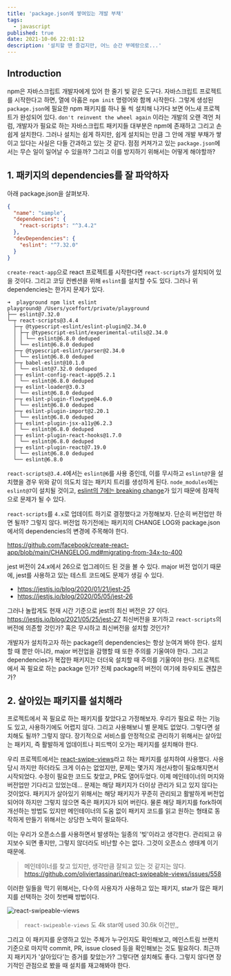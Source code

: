 ```yaml
---
title: 'package.json에 쌓여있는 개발 부채'
tags:
  - javascript
published: true
date: 2021-10-06 22:01:12
description: '설치할 땐 즐겁지만, 어느 순간 부메랑으로...'
---
```


## Introduction

npm은 자바스크립트 개발자에게 있어 한 줄기 빛 같은 도구다. 자바스크립트 프로젝트를 시작한다고 하면, 열에 아홉은 `npm init` 명령어와 함께 시작한다. 그렇게 생성된 `package.json`에 필요한 npm 패키지를 하나 둘 씩 설치해 나가다 보면 어느새 프로젝트가 완성되어 있다. `don't reinvent the wheel again` 이라는 개발의 오랜 격언 처럼, 개발자가 필요로 하는 자바스크립트 패키지들 대부분은 npm에 존재하고 그리고 손쉽게 설치한다. 그러나 설치는 쉽게 하지만, 쉽게 설치되는 만큼 그 안에 개발 부채가 쌓이고 있다는 사실은 다들 간과하고 있는 것 같다. 점점 커져가고 있는 `package.json`에서는 무슨 일이 일어날 수 있을까? 그리고 이를 방지하기 위해서는 어떻게 해야할까?

## 1. 패키지의 dependencies를 잘 파악하자

아래 package.json을 살펴보자.

```json
{
  "name": "sample",
  "dependencies": {
    "react-scripts": "^3.4.2"
  },
  "devDependencies": {
    "eslint": "^7.32.0"
  }
}
```

`create-react-app`으로 react 프로젝트를 시작한다면 `react-scripts`가 설치되어 있을 것이다. 그리고 코딩 컨벤션을 위해 `eslint`를 설치할 수도 있다. 그러나 위 dependencies는 한가지 문제가 있다.

```
➜  playground npm list eslint
playground@ /Users/yceffort/private/playground
├── eslint@7.32.0
└─┬ react-scripts@3.4.4
  ├─┬ @typescript-eslint/eslint-plugin@2.34.0
  │ ├─┬ @typescript-eslint/experimental-utils@2.34.0
  │ │ └── eslint@6.8.0 deduped
  │ └── eslint@6.8.0 deduped
  ├─┬ @typescript-eslint/parser@2.34.0
  │ └── eslint@6.8.0 deduped
  ├─┬ babel-eslint@10.1.0
  │ └── eslint@7.32.0 deduped
  ├─┬ eslint-config-react-app@5.2.1
  │ └── eslint@6.8.0 deduped
  ├─┬ eslint-loader@3.0.3
  │ └── eslint@6.8.0 deduped
  ├─┬ eslint-plugin-flowtype@4.6.0
  │ └── eslint@6.8.0 deduped
  ├─┬ eslint-plugin-import@2.20.1
  │ └── eslint@6.8.0 deduped
  ├─┬ eslint-plugin-jsx-a11y@6.2.3
  │ └── eslint@6.8.0 deduped
  ├─┬ eslint-plugin-react-hooks@1.7.0
  │ └── eslint@6.8.0 deduped
  ├─┬ eslint-plugin-react@7.19.0
  │ └── eslint@6.8.0 deduped
  └── eslint@6.8.0
```

`react-scripts@3.4.4`에서는 `eslint@6`를 사용 중인데, 이를 무시하고 `eslint@7`을 설치했을 경우 위와 같이 의도치 않는 패키지 트리를 생성하게 된다. `node_modules`에는 `eslint@7`이 설치될 것이고, [eslint의 7에는 breaking change](https://eslint.org/docs/user-guide/migrating-to-7.0.0)가 있기 때문에 잠재적으로 문제가 될 수 있다.

`react-scripts`를 `4.x`로 업데이트 하기로 결정했다고 가정해보자. 단순히 버전업만 하면 될까? 그렇지 않다. 버전업 하기전에는 패키지의 CHANGE LOG와 package.json에서의 dependencies의 변경에 주목해야 한다.

https://github.com/facebook/create-react-app/blob/main/CHANGELOG.md#migrating-from-34x-to-400

jest 버전이 24.x에서 26으로 업그레이드 된 것을 볼 수 있다. major 버전 업이기 때문에, jest를 사용하고 있는 테스트 코드에도 문제가 생길 수 있다.

- https://jestjs.io/blog/2020/01/21/jest-25
- https://jestjs.io/blog/2020/05/05/jest-26

그러나 놀랍게도 현재 시간 기준으로 jest의 최신 버전은 27 이다. https://jestjs.io/blog/2021/05/25/jest-27 최신버전을 포기하고 `react-scripts`의 버전에 의존할 것인가? 혹은 무시하고 최신버전을 설치할 것인가?

개발자가 설치하고자 하는 package의 dependencies는 항상 눈여겨 봐야 한다. 설치할 때 뿐만 아니라, major 버전업을 감행할 때 또한 주의를 기울여야 한다. 그리고 dependencies가 복잡한 패키지는 더더욱 설치할 때 주의를 기울여야 한다. 프로젝트에서 꼭 필요로 하는 package 인가? 전체 package의 버전이 여기에 좌우되도 괜찮은가?

## 2. 살아있는 패키지를 설치해라

프로젝트에서 꼭 필요로 하는 패키지를 찾았다고 가정해보자. 우리가 필요로 하는 기능도 있고, 사용하기에도 어렵지 않다. 그리고 사용해보니 별 문제도 없었다. 그렇다면 설치해도 될까? 그렇지 않다. 장기적으로 서비스를 안정적으로 관리하기 위해서는 살아있는 패키지, 즉 활발하게 업데이트나 피드백이 오가는 패키지를 설치해야 한다.

우리 프로젝트에서는 [react-swipe-views](https://github.com/sanfilippopablo/react-swipeable-routes)라고 하는 패키지를 설치하여 사용했다. 사용 당시 까지만 하더라도 크게 이슈는 없었지만, 문제는 몇가지 개선사항이 필요해지면서 시작되었다. 수정이 필요한 코드도 찾았고, PR도 열어두었다. 이제 메인테이너의 머지와 버전업만 기다리고 있었는데... 문제는 해당 패키지가 더이상 관리가 되고 있지 않다는 것이었다. 패키지가 살아있기 위해서는 해당 패키지가 꾸준히 관리되고 활발하게 버전업되어야 하지만 그렇지 않으면 죽은 패키지가 되어 버린다. 물론 해당 패키지를 fork하여 개선하는 방법도 있지만 메인테이너의 도움 없이 패키지 코드를 읽고 원하는 형태로 동작하게 만들기 위해서는 상당한 노력이 필요하다.

이는 우리가 오픈소스를 사용하면서 발생하는 일종의 '빚'이라고 생각한다. 관리되고 유지보수 되면 좋지만, 그렇지 않더라도 비난할 수는 없다. 그것이 오픈소스 생태계 이기 때문에.

> 메인테이너를 찾고 있지만, 생각만큼 잘되고 있는 것 같지는 않다.
> https://github.com/oliviertassinari/react-swipeable-views/issues/558

이러한 일들을 막기 위해서는, 다수의 사용자가 사용하고 있는 패키지, star가 많은 패키지를 선택하는 것이 첫번째 방법이다.

![react-swipeable-views](./images/react-swipeable-views.png)

> `react-swipeable-views` 도 4k star에 used 30.6k 이건만,,

그리고 이 패키지를 운영하고 있는 주체가 누구인지도 확인해보고, 메인스트림 브랜치 기준으로 마지막 commit, PR, issue closed 등을 확인해보는 것도 필요하다. 최근까지 패키지가 '살아있다'는 증거를 찾았는가? 그렇다면 설치해도 좋다. 그렇지 않다면 장기적인 관점으로 봤을 때 설치를 재고해봐야 한다.
